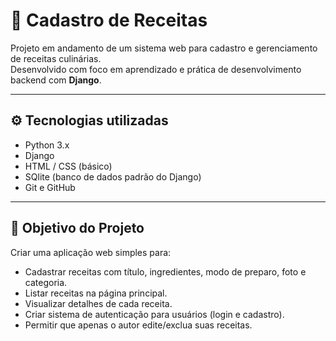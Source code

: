 # 📖 Cadastro de Receitas

Projeto em andamento de um sistema web para cadastro e gerenciamento de receitas culinárias.  
Desenvolvido com foco em aprendizado e prática de desenvolvimento backend com **Django**.

---

## ⚙️ Tecnologias utilizadas

- Python 3.x  
- Django  
- HTML / CSS (básico)  
- SQlite (banco de dados padrão do Django)  
- Git e GitHub

---

## 🧠 Objetivo do Projeto

Criar uma aplicação web simples para:
- Cadastrar receitas com título, ingredientes, modo de preparo, foto e categoria.
- Listar receitas na página principal.
- Visualizar detalhes de cada receita.
- Criar sistema de autenticação para usuários (login e cadastro).
- Permitir que apenas o autor edite/exclua suas receitas.
